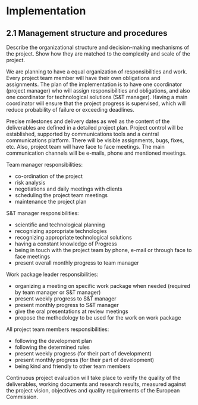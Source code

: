 # Implementation

## 2.1 Management structure and procedures

Describe the organizational structure and decision-making mechanisms of the project. Show how they are matched to the complexity and scale of the project.

We are planning to have a equal organization of responsibilities and work. Every project team member will have their own obligations and assignments. The plan of the implementation is to have one coordinator (project manager) who will assign responsibilities and obligations, and also one coordinator for technological solutions (S&T manager). Having a main coordinator will ensure that the project progress is supervised, which will reduce probability of failure or exceeding deadlines.


Precise milestones and delivery dates as well as the content of the deliverables are defined in a detailed project plan. Project control will be established, supported by communications tools and a central communications platform. There will be visible assignments, bugs, fixes, etc. Also, project team will have face to face meetings. The main communication channels will be e-mails, phone and mentioned meetings.

Team manager responsibilities:
  - co-ordination of the project
  - risk analysis
  - negotiations and daily meetings with clients
  - scheduling the project team meetings
  - maintenance the project plan

S&T manager responsibilities:
  - scientific and technological planning
  - recognizing appropriate technologies
  - recognizing appropriate technological solutions
  - having a constant knowledge of Progress
  - being in touch with the project team by phone, e-mail or through face to face meetings
  - present overall monthly progress to team manager

Work package leader responsibilities:
  - organizing a meeting on specific work package when needed (required by team manager or S&T manager)
  - present weekly progress to S&T manager
  - present monthly progress to S&T manager
  - give the oral presentations at review meetings
  - propose the methodology to be used for the work on work package


All project team members responsibilities:
  - following the development plan
  - following the determined rules
  - present weekly progress (for their part of development)
  - present monthly progress (for their part of development)
  - being kind and friendly to other team members


Continuous project evaluation will take place to verify the quality of the deliverables, working documents and research results, measured against the project vision, objectives and
quality requirements of the European Commission.
